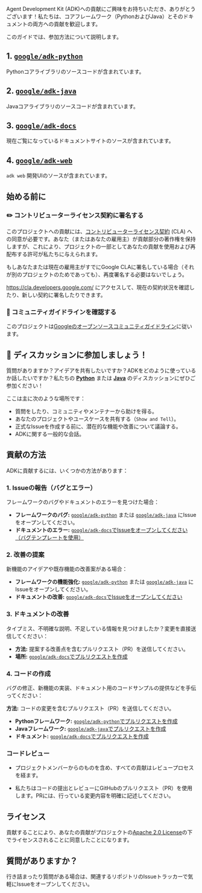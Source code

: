 Agent Development Kit (ADK)への貢献にご興味をお持ちいただき、ありがとうございます！私たちは、コアフレームワーク（PythonおよびJava）とそのドキュメントの両方への貢献を歓迎します。

このガイドでは、参加方法について説明します。

## 1. [`google/adk-python`](https://github.com/google/adk-python)

Pythonコアライブラリのソースコードが含まれています。

## 2. [`google/adk-java`](https://github.com/google/adk-java)

Javaコアライブラリのソースコードが含まれています。

## 3. [`google/adk-docs`](https://github.com/google/adk-docs)

現在ご覧になっているドキュメントサイトのソースが含まれています。

## 4. [`google/adk-web`](https://github.com/google/adk-web)

`adk web` 開発UIのソースが含まれています。

## 始める前に

### ✏️ コントリビューターライセンス契約に署名する

このプロジェクトへの貢献には、[コントリビューターライセンス契約](https://cla.developers.google.com/about) (CLA) への同意が必要です。あなた（またはあなたの雇用主）が貢献部分の著作権を保持しますが、これにより、プロジェクトの一部としてあなたの貢献を使用および再配布する許可が私たちに与えられます。

もしあなたまたは現在の雇用主がすでにGoogle CLAに署名している場合（それが別のプロジェクトのためであっても）、再度署名する必要はないでしょう。

<https://cla.developers.google.com/> にアクセスして、現在の契約状況を確認したり、新しい契約に署名したりできます。

### 📜 コミュニティガイドラインを確認する

このプロジェクトは[Googleのオープンソースコミュニティガイドライン](https://opensource.google/conduct/)に従います。

## 💬 ディスカッションに参加しましょう！

質問がありますか？アイデアを共有したいですか？ADKをどのように使っているか話したいですか？私たちの **[Python](https://github.com/google/adk-python/discussions)** または **[Java](https://github.com/google/adk-java/discussions)** のディスカッションにぜひご参加ください！

ここは主に次のような場所です：

*   質問をしたり、コミュニティやメンテナーから助けを得る。
*   あなたのプロジェクトやユースケースを共有する（`Show and Tell`）。
*   正式なIssueを作成する前に、潜在的な機能や改善について議論する。
*   ADKに関する一般的な会話。

## 貢献の方法

ADKに貢献するには、いくつかの方法があります：

### 1. Issueの報告（バグとエラー）

フレームワークのバグやドキュメントのエラーを見つけた場合：

*   **フレームワークのバグ:** [`google/adk-python`](https://github.com/google/adk-python/issues/new) または [`google/adk-java`](https://github.com/google/adk-java/issues/new) にIssueをオープンしてください。
*   **ドキュメントのエラー:** [`google/adk-docs`でIssueをオープンしてください（バグテンプレートを使用）](https://github.com/google/adk-docs/issues/new?template=bug_report.md)

### 2. 改善の提案

新機能のアイデアや既存機能の改善案がある場合：

*   **フレームワークの機能強化:** [`google/adk-python`](https://github.com/google/adk-python/issues/new) または [`google/adk-java`](https://github.com/google/adk-java/issues/new) にIssueをオープンしてください。
*   **ドキュメントの改善:** [`google/adk-docs`でIssueをオープンしてください](https://github.com/google/adk-docs/issues/new)

### 3. ドキュメントの改善

タイプミス、不明確な説明、不足している情報を見つけましたか？変更を直接送信してください：

*   **方法:** 提案する改善点を含むプルリクエスト（PR）を送信してください。
*   **場所:** [`google/adk-docs`でプルリクエストを作成](https://github.com/google/adk-docs/pulls)

### 4. コードの作成

バグの修正、新機能の実装、ドキュメント用のコードサンプルの提供などを手伝ってください：

**方法:** コードの変更を含むプルリクエスト（PR）を送信してください。

*   **Pythonフレームワーク:** [`google/adk-python`でプルリクエストを作成](https://github.com/google/adk-python/pulls)
*   **Javaフレームワーク:** [`google/adk-java`でプルリクエストを作成](https://github.com/google/adk-java/pulls)
*   **ドキュメント:** [`google/adk-docs`でプルリクエストを作成](https://github.com/google/adk-docs/pulls)

### コードレビュー

*   プロジェクトメンバーからのものを含め、すべての貢献はレビュープロセスを経ます。

*   私たちはコードの提出とレビューにGitHubのプルリクエスト（PR）を使用します。PRには、行っている変更内容を明確に記述してください。

## ライセンス

貢献することにより、あなたの貢献がプロジェクトの[Apache 2.0 License](https://github.com/google/adk-docs/blob/main/LICENSE)の下でライセンスされることに同意したことになります。

## 質問がありますか？

行き詰まったり質問がある場合は、関連するリポジトリのIssueトラッカーで気軽にIssueをオープンしてください。

